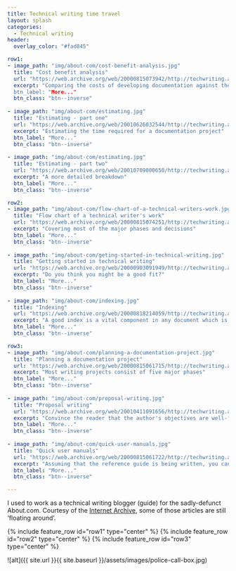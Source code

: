```yaml
---
title: Technical writing time travel
layout: splash
categories:
  - Technical writing
header:
  overlay_color: "#fad845"

row1:
- image_path: "img/about-com/cost-benefit-analysis.jpg"
  title: "Cost benefit analysis"
  url: "https://web.archive.org/web/20000815073942/http://techwriting.about.com/careers/techwriting/library/weekly/aa090398.htm"
  excerpt: "Comparing the costs of developing documentation against the benefits that may be expected
  btn_label: "More..."
  btn_class: "btn--inverse"
  
- image_path: "img/about-com/estimating.jpg"
  title: "Estimating - part one"
  url: "https://web.archive.org/web/20010626032544/http://techwriting.about.com/careers/techwriting/library/weekly/aa020701a.htm"
  excerpt: "Estimating the time required for a documentation project"
  btn_label: "More..."
  btn_class: "btn--inverse"
  
- image_path: "img/about-com/estimating.jpg"
  title: "Estimating - part two"
  url: "https://web.archive.org/web/20010709000650/http://techwriting.about.com/careers/techwriting/library/weekly/aa020701b.htm"
  excerpt: "A more detailed breakdown"
  btn_label: "More..."
  btn_class: "btn--inverse"

row2:
- image_path: "img/about-com/flow-chart-of-a-technical-writers-work.jpg"
  title: "Flow chart of a technical writer's work"
  url: "https://web.archive.org/web/20000815074251/http://techwriting.about.com/careers/techwriting/library/weekly/aa092897.htm"
  excerpt: "Covering most of the major phases and decisions"
  btn_label: "More..."
  btn_class: "btn--inverse"
  
- image_path: "img/about-com/geting-started-in-technical-writing.jpg"
  title: "Getting started in technical writing"
  url: "https://web.archive.org/web/20000903091949/http://techwriting.about.com/careers/techwriting/library/weekly/aa033098.htm"
  excerpt: "Do you think you might be a good fit?"
  btn_label: "More..."
  btn_class: "btn--inverse"
  
- image_path: "img/about-com/indexing.jpg"
  title: "Indexing"
  url: "https://web.archive.org/web/20000818214059/http://techwriting.about.com/careers/techwriting/library/weekly/aa011998.htm"
  excerpt: "A good index is a vital component in any document which is more than 20 to 30 pages long"
  btn_label: "More..."
  btn_class: "btn--inverse"

row3:
- image_path: "img/about-com/planning-a-documentation-project.jpg"
  title: "Planning a documentation project"
  url: "https://web.archive.org/web/20000815061715/http://techwriting.about.com/careers/techwriting/library/weekly/aa071497.htm"
  excerpt: "Most writing projects consist of five major phases"
  btn_label: "More..."
  btn_class: "btn--inverse"
  
- image_path: "img/about-com/proposal-writing.jpg"
  title: "Proposal writing"
  url: "https://web.archive.org/web/20010411091656/http://techwriting.about.com/careers/techwriting/library/weekly/aa022201.htm"
  excerpt: "Convince the reader that the author's objectives are well-founded and worth pursuing"
  btn_label: "More..."
  btn_class: "btn--inverse"
  
- image_path: "img/about-com/quick-user-manuals.jpg"
  title: "Quick user manuals"
  url: "https://web.archive.org/web/20000815061722/http://techwriting.about.com/careers/techwriting/library/weekly/aa092998.htm"
  excerpt: "Assuming that the reference guide is being written, you can create a quick user manual by referring to topics within that document"
  btn_label: "More..."
  btn_class: "btn--inverse"

---
```


I used to work as a technical writing blogger (guide) for the sadly-defunct About.com. Courtesy of the [Internet Archive](https://archive.org/), some of those articles are still ‘floating around’.

{% include feature_row id="row1" type="center" %}
{% include feature_row id="row2" type="center" %}
{% include feature_row id="row3" type="center" %}

![alt]({{ site.url }}{{ site.baseurl }}/assets/images/police-call-box.jpg)